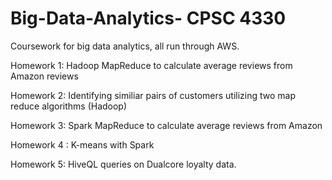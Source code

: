 # Big-Data-Analytics- CPSC 4330

Coursework for big data analytics, all run through AWS. 

Homework 1: Hadoop MapReduce to calculate average reviews from Amazon reviews 

Homework 2: Identifying similiar pairs of customers utilizing two map reduce algorithms (Hadoop) 

Homework 3: Spark MapReduce to calculate average reviews from Amazon

Homework 4 : K-means with Spark

Homework 5: HiveQL queries on Dualcore loyalty data. 
